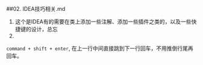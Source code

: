 ##02. IDEA技巧相关.md
1. 这个是IDEA有的需要在类上添加一些注解、添加一些插件之类的，以及一些快捷键的设计，总忘
2. 


`command + shift + enter`, 在上一行中间直接跳到下一行回车，不用推倒行尾再回车。